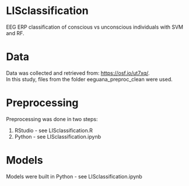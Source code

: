 # LISclassification
EEG ERP classification of conscious vs unconscious individuals with SVM and RF.

# Data
Data was collected and retrieved from: https://osf.io/ut7xq/. <br/>
In this study, files from the folder eeguana_preproc_clean were used.

# Preprocessing
Preprocessing was done in two steps: <br/>
1. RStudio - see LISclassification.R
2. Python - see LISclassification.ipynb

# Models
Models were built in Python - see LISclassification.ipynb

